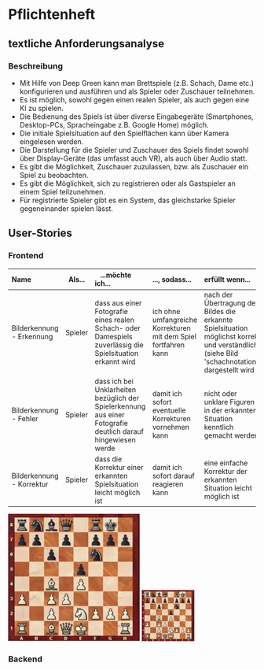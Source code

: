 # Pflichtenheft

## textliche Anforderungsanalyse

### Beschreibung

- Mit Hilfe von Deep Green kann man Brettspiele (z.B. Schach, Dame etc.) konfigurieren und ausführen und als Spieler oder Zuschauer teilnehmen.
- Es ist möglich, sowohl gegen einen realen Spieler, als auch gegen eine KI zu spielen.
- Die Bedienung des Spiels ist über diverse Eingabegeräte (Smartphones, Desktop-PCs, Spracheingabe z.B. Google Home) möglich.
- Die initiale Spielsituation auf den Spielflächen kann über Kamera eingelesen werden.
- Die Darstellung für die Spieler und Zuschauer des Spiels findet sowohl über Display-Geräte (das umfasst auch VR), als auch über Audio statt.
- Es gibt die Möglichkeit, Zuschauer zuzulassen, bzw. als Zuschauer ein Spiel zu beobachten.
- Es gibt die Möglichkeit, sich zu registrieren oder als Gastspieler an einem Spiel teilzunehmen.
- Für registrierte Spieler gibt es ein System, das gleichstarke Spieler gegeneinander spielen lässt.

## User-Stories

### Frontend

| **Name**| **Als**...|   ...**möchte ich**...   | ..., **sodass**... | **erfüllt wenn**... | **Priorität**   |
|:-----|:----------:|:-------------------|:-------------|:---------|:----------------
| Bilderkennung - Erkennung  |Spieler| dass aus einer Fotografie eines realen Schach- oder Damespiels zuverlässig die Spielsituation erkannt wird|ich ohne umfangreiche Korrekturen mit dem Spiel fortfahren kann| nach der Übertragung des Bildes die erkannte Spielsituation möglichst korrekt und verständlich (siehe Bild 'schachnotation') dargestellt wird | Must
| Bilderkennung - Fehler  |Spieler| dass ich bei Unklarheiten bezüglich der Spielerkennung aus einer Fotografie deutlich darauf hingewiesen werde|damit ich sofort eventuelle Korrekturen vornehmen kann| nicht oder unklare Figuren in der erkannten Situation kenntlich gemacht werden | Must
| Bilderkennung - Korrektur  |Spieler| dass die Korrektur einer erkannten Spielsituation leicht möglich ist|damit ich sofort darauf reagieren kann| eine einfache Korrektur der erkannten Situation leicht möglich ist | Must


![schachnotation](./images/schachnotation.jpg)
![schachnotation](./images/schachnotation_klein.jpg)

### Backend

